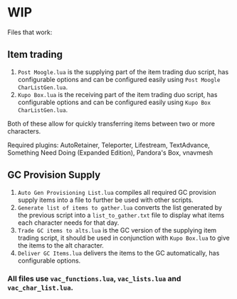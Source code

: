# WIP

Files that work:

## Item trading
1. `Post Moogle.lua` is the supplying part of the item trading duo script, has configurable options and can be configured easily using `Post Moogle CharListGen.lua`.
2. `Kupo Box.lua` is the receiving part of the item trading duo script, has configurable options and can be configured easily using `Kupo Box CharListGen.lua`.

Both of these allow for quickly transferring items between two or more characters.

Required plugins: AutoRetainer, Teleporter, Lifestream, TextAdvance, Something Need Doing (Expanded Edition), Pandora's Box, vnavmesh

## GC Provision Supply
1. `Auto Gen Provisioning List.lua` compiles all required GC provision supply items into a file to further be used with other scripts.
2. `Generate list of items to gather.lua` converts the list generated by the previous script into a `list_to_gather.txt` file to display what items each character needs for that day.
3. `Trade GC items to alts.lua` is the GC version of the supplying item trading script, it should be used in conjunction with `Kupo Box.lua` to give the items to the alt character.
4. `Deliver GC Items.lua` delivers the items to the GC automatically, has configurable options.

### All files use `vac_functions.lua`, `vac_lists.lua` and `vac_char_list.lua`.
